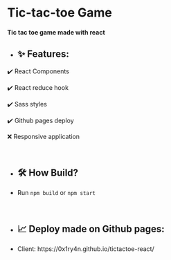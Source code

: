 <h1>Tic-tac-toe Game</h1>

<h4>Tic tac toe game made with react</h4>

<ul><li><h2>✨ Features:</h2></li></ul>
<p> ✔️ React Components </p>
<p> ✔️ React reduce hook</p>
<p> ✔️ Sass styles </p>  
<p> ✔️ Github pages deploy 
<p> ❌ Responsive application </p>
<br>
<ul><li><h2>🛠️ How Build?</h2></li></ul>
<ul>
  <li>Run <code>npm build</code> or <code>npm start</code></li>
</ul>
<br>
<ul><li><h2>📈 Deploy made on Github pages:</h2></li></ul>
<ul>
  <li>Client: https://0x1ry4n.github.io/tictactoe-react/</li>
</ul>

